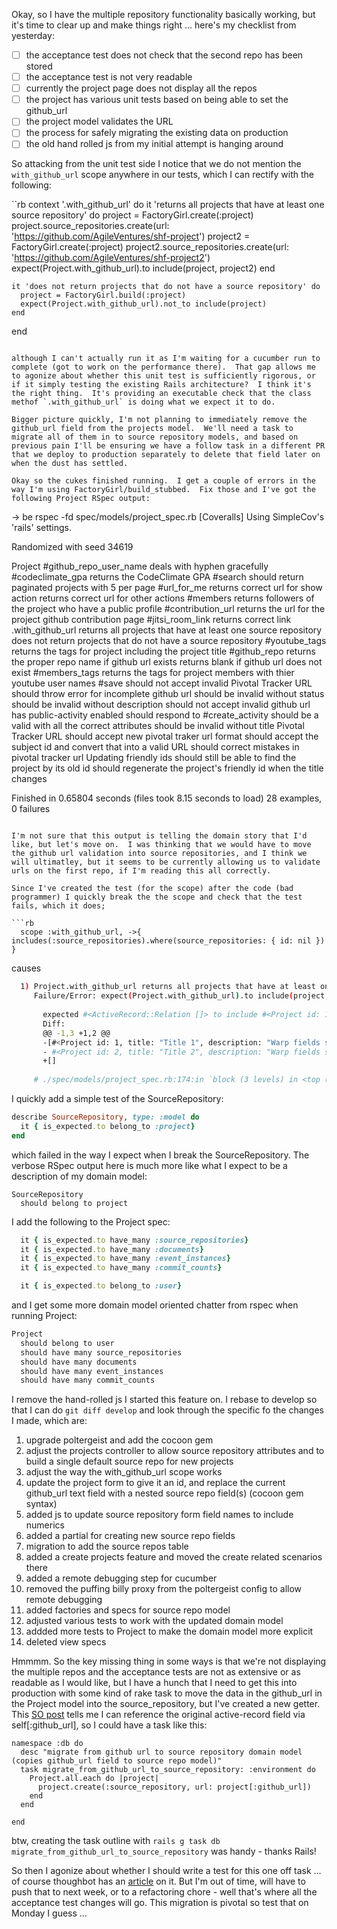Okay, so I have the multiple repository functionality basically working, but it's time to clear up and make things right ... here's my checklist from yesterday:

* [ ] the acceptance test does not check that the second repo has been stored
* [ ] the acceptance test is not very readable
* [ ] currently the project page does not display all the repos
* [ ] the project has various unit tests based on being able to set the github_url
* [ ] the project model validates the URL
* [ ] the process for safely migrating the existing data on production
* [ ] the old hand rolled js from my initial attempt is hanging around

So attacking from the unit test side I notice that we do not mention the `with_github_url` scope anywhere in our tests, which I can rectify with the following:

``rb
  context '.with_github_url' do
    it 'returns all projects that have at least one source repository' do
      project = FactoryGirl.create(:project)
      project.source_repositories.create(url: 'https://github.com/AgileVentures/shf-project')
      project2 = FactoryGirl.create(:project)
      project2.source_repositories.create(url: 'https://github.com/AgileVentures/shf-project2')
      expect(Project.with_github_url).to include(project, project2)
    end

    it 'does not return projects that do not have a source repository' do
      project = FactoryGirl.build(:project)
      expect(Project.with_github_url).not_to include(project)
    end
  end
```

although I can't actually run it as I'm waiting for a cucumber run to complete (got to work on the performance there).  That gap allows me to agonize about whether this unit test is sufficiently rigorous, or if it simply testing the existing Rails architecture?  I think it's the right thing.  It's providing an executable check that the class methof `.with_github_url` is doing what we expect it to do.  

Bigger picture quickly, I'm not planning to immediately remove the github_url field from the projects model.  We'll need a task to migrate all of them in to source repository models, and based on previous pain I'll be ensuring we have a follow task in a different PR that we deploy to production separately to delete that field later on when the dust has settled.

Okay so the cukes finished running.  I get a couple of errors in the way I'm using FactoryGirl/build_stubbed.  Fix those and I've got the following Project RSpec output:

```
→ be rspec -fd spec/models/project_spec.rb 
[Coveralls] Using SimpleCov's 'rails' settings.

Randomized with seed 34619

Project
  #github_repo_user_name
    deals with hyphen gracefully
  #codeclimate_gpa
    returns the CodeClimate GPA
  #search
    should return paginated projects with 5 per page
  #url_for_me
    returns correct url for show action
    returns correct url for other actions
  #members
    returns followers of the project who have a public profile
  #contribution_url
    returns the url for the project github contribution page
  #jitsi_room_link
    returns correct link
  .with_github_url
    returns all projects that have at least one source repository
    does not return projects that do not have a source repository
  #youtube_tags
    returns the tags for project including the project title
  #github_repo
    returns the proper repo name if github url exists
    returns blank if github url does not exist
  #members_tags
    returns the tags for project members with thier youtube user names
  #save
    should not accept invalid Pivotal Tracker URL
    should throw error for incomplete github url
    should be invalid without status
    should be invalid without description
    should not accept invalid github url
    has public-activity enabled
    should respond to #create_activity
    should be a valid with all the correct attributes
    should be invalid without title
    Pivotal Tracker URL
      should accept new pivotal traker url format
      should accept the subject id and convert that into a valid URL
      should correct mistakes in pivotal tracker url
    Updating friendly ids
      should still be able to find the project by its old id
      should regenerate the project's friendly id when the title changes

Finished in 0.65804 seconds (files took 8.15 seconds to load)
28 examples, 0 failures
```

I'm not sure that this output is telling the domain story that I'd like, but let's move on.  I was thinking that we would have to move the github url validation into source repositories, and I think we will ultimatley, but it seems to be currently allowing us to validate urls on the first repo, if I'm reading this all correctly.

Since I've created the test (for the scope) after the code (bad programmer) I quickly break the the scope and check that the test fails, which it does;

```rb
  scope :with_github_url, ->{ includes(:source_repositories).where(source_repositories: { id: nil }) }
```

causes

```sh
  1) Project.with_github_url returns all projects that have at least one source repository
     Failure/Error: expect(Project.with_github_url).to include(project, project2)
     
       expected #<ActiveRecord::Relation []> to include #<Project id: 1, title: "Title 1", description: "Warp fields stabilize.", status: "We feel your prese...l, pitch: "'I AM the greatest!' - M. Ali", commit_count: 0, image_url: nil, last_github_update: nil> and #<Project id: 2, title: "Title 2", description: "Warp fields stabilize.", status: "We feel your prese...l, pitch: "'I AM the greatest!' - M. Ali", commit_count: 0, image_url: nil, last_github_update: nil>
       Diff:
       @@ -1,3 +1,2 @@
       -[#<Project id: 1, title: "Title 1", description: "Warp fields stabilize.", status: "We feel your presence.", created_at: "2017-09-22 09:12:29", updated_at: "2017-09-22 09:12:29", user_id: nil, slug: "title-1", github_url: nil, pivotaltracker_url: nil, pitch: "'I AM the greatest!' - M. Ali", commit_count: 0, image_url: nil, last_github_update: nil>,
       - #<Project id: 2, title: "Title 2", description: "Warp fields stabilize.", status: "We feel your presence.", created_at: "2017-09-22 09:12:29", updated_at: "2017-09-22 09:12:29", user_id: nil, slug: "title-2", github_url: nil, pivotaltracker_url: nil, pitch: "'I AM the greatest!' - M. Ali", commit_count: 0, image_url: nil, last_github_update: nil>]
       +[]
       
     # ./spec/models/project_spec.rb:174:in `block (3 levels) in <top (required)>'

```
I quickly add a simple test of the SourceRepository:

```rb
describe SourceRepository, type: :model do
  it { is_expected.to belong_to :project}
end
```
which failed in the way I expect when I break the SourceRepository.  The verbose RSpec output here is much more like what I expect to be a description of my domain model:

```
SourceRepository
  should belong to project
```

I add the following to the Project spec:

```rb
  it { is_expected.to have_many :source_repositories}
  it { is_expected.to have_many :documents}
  it { is_expected.to have_many :event_instances}
  it { is_expected.to have_many :commit_counts}

  it { is_expected.to belong_to :user}
```  

and I get some more domain model oriented chatter from rspec when running Project:

```sh
Project
  should belong to user
  should have many source_repositories
  should have many documents
  should have many event_instances
  should have many commit_counts
```

I remove the hand-rolled js I started this feature on.   I rebase to develop so that I can do `git diff develop` and look through the specific fo the changes I made, which are:

1) upgrade poltergeist and add the cocoon gem
2) adjust the projects controller to allow source repository attributes and to build a single default source repo for new projects
3) adjust the way the with_github_url scope works
4) update the project form to give it an id, and replace the current github_url text field with a nested source repo field(s) (cocoon gem syntax)
5) added js to update source repository form field names to include numerics
6) added a partial for creating new source repo fields
7) migration to add the source repos table
8) added a create projects feature and moved the create related scenarios there
9) added a remote debugging step for cucumber
10) removed the puffing billy proxy from the poltergeist config to allow remote debugging
11) added factories and specs for source repo model
12) adjusted various tests to work with the updated domain model
13) addded more tests to Project to make the domain model more explicit
14) deleted view specs

Hmmmm.  So the key missing thing in some ways is that we're not displaying the multiple repos and the acceptance tests are not as extensive or as readable as I would like, but I have a hunch that I need to get this into production with some kind of rake task to move the data in the github_url in the Project model into the source_repository, but I've created a new getter.  This [SO post](https://stackoverflow.com/questions/21835116/how-can-i-overwrite-a-getter-method-in-an-activerecord-model) tells me I can reference the original active-record field via self[:github_url], so I could have a task like this:

```
namespace :db do
  desc "migrate from github url to source repository domain model (copies github_url field to source repo model)"
  task migrate_from_github_url_to_source_repository: :environment do
    Project.all.each do |project|
      project.create(:source_repository, url: project[:github_url])
    end
  end

end
```

btw, creating the task outline with `rails g task db migrate_from_github_url_to_source_repository` was handy - thanks Rails!

So then I agonize about whether I should write a test for this one off task ... of course thoughbot has an [article](https://robots.thoughtbot.com/test-rake-tasks-like-a-boss) on it.  But I'm out of time, will have to push that to next week, or to a refactoring chore - well that's where all the acceptance test changes will go.  This migration is pivotal so test that on Monday I guess ...




